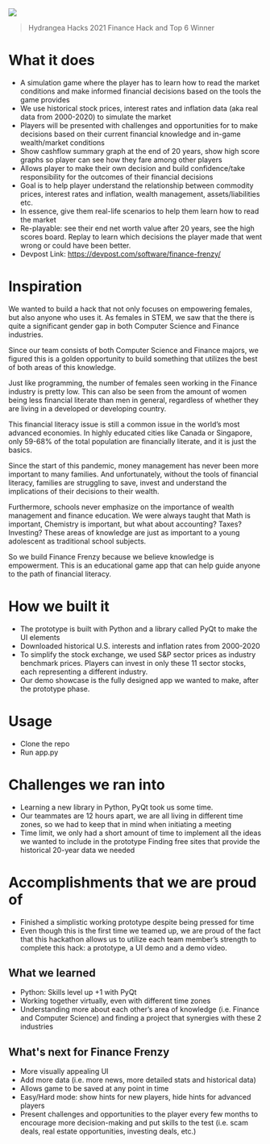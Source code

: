 
<img src="https://challengepost-s3-challengepost.netdna-ssl.com/photos/production/software_thumbnail_photos/001/568/048/datas/medium.jpg"/>

> Hydrangea Hacks 2021 Finance Hack and Top 6 Winner


# What it does

- A simulation game where the player has to learn how to read the market conditions and make informed financial decisions based on the tools the game provides
- We use historical stock prices, interest rates and inflation data (aka real data from 2000-2020) to simulate the market
- Players will be presented with challenges and opportunities for to make decisions based on their current financial knowledge and in-game wealth/market conditions
- Show cashflow summary graph at the end of 20 years, show high score graphs so player can see how they fare among other players
- Allows player to make their own decision and build confidence/take responsibility for the outcomes of their financial decisions
- Goal is to help player understand the relationship between commodity prices, interest rates and inflation, wealth management, assets/liabilities etc.
- In essence, give them real-life scenarios to help them learn how to read the market
- Re-playable: see their end net worth value after 20 years, see the high scores board. Replay to learn which decisions the player made that went wrong or could have been better.
- Devpost Link: https://devpost.com/software/finance-frenzy/

# Inspiration

We wanted to build a hack that not only focuses on empowering females, but also anyone who uses it. As females in STEM, we saw that the there is quite a significant gender gap in both Computer Science and Finance industries.

Since our team consists of both Computer Science and Finance majors, we figured this is a golden opportunity to build something that utilizes the best of both areas of this knowledge.

Just like programming, the number of females seen working in the Finance industry is pretty low. This can also be seen from the amount of women being less financial literate than men in general, regardless of whether they are living in a developed or developing country.

This financial literacy issue is still a common issue in the world’s most advanced economies. In highly educated cities like Canada or Singapore, only 59-68% of the total population are financially literate, and it is just the basics.

Since the start of this pandemic, money management has never been more important to many families. And unfortunately, without the tools of financial literacy, families are struggling to save, invest and understand the implications of their decisions to their wealth.

Furthermore, schools never emphasize on the importance of wealth management and finance education. We were always taught that Math is important, Chemistry is important, but what about accounting? Taxes? Investing? These areas of knowledge are just as important to a young adolescent as traditional school subjects.

So we build Finance Frenzy because we believe knowledge is empowerment. This is an educational game app that can help guide anyone to the path of financial literacy.

 
# How we built it
- The prototype is built with Python and a library called PyQt to make the UI elements
- Downloaded historical U.S. interests and inflation rates from 2000-2020
- To simplify the stock exchange, we used S&P sector prices as industry benchmark prices. Players can invest in only these 11 sector stocks, each representing a different industry.
- Our demo showcase is the fully designed app we wanted to make, after the prototype phase.

# Usage
- Clone the repo
- Run app.py

# Challenges we ran into
- Learning a new library in Python, PyQt took us some time. 
- Our teammates are 12 hours apart, we are all living in different time zones, so we had to keep that in mind when initiating a meeting
- Time limit, we only had a short amount of time to implement all the ideas we wanted to include in the prototype
Finding free sites that provide the historical 20-year data we needed

# Accomplishments that we are proud of
- Finished a simplistic working prototype despite being pressed for time
- Even though this is the first time we teamed up, we are proud of the fact that this hackathon allows us to utilize each team member’s strength to complete this hack: a prototype, a UI demo and a demo video.

## What we learned
- Python: Skills level up +1 with PyQt
- Working together virtually, even with different time zones
- Understanding more about each other’s area of knowledge (i.e. Finance and Computer Science) and finding a project that synergies with these 2 industries

## What's next for Finance Frenzy
- More visually appealing UI
- Add more data (i.e. more news, more detailed stats and historical data)
- Allows game to be saved at any point in time
- Easy/Hard mode: show hints for new players, hide hints for advanced players
- Present challenges and opportunities to the player every few months to encourage more decision-making and put skills to the test (i.e. scam deals, real estate opportunities, investing deals, etc.)
